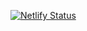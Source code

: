 [![Netlify Status](https://api.netlify.com/api/v1/badges/18c939be-3d87-4562-ac5e-8828f3ab0c81/deploy-status)](https://app.netlify.com/sites/ajoalex/deploys)
